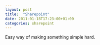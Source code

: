 ```yaml
---
layout: post
title:  "Sharepoint"
date: 2011-01-18T17:23:00+01:00
categories: sharepoint
---
```


Easy way of making something simple hard.
<div style="clear: both;"></div>
